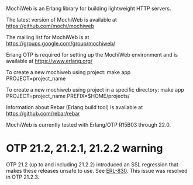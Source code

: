 MochiWeb is an Erlang library for building lightweight HTTP servers.

The latest version of MochiWeb is available at https://github.com/mochi/mochiweb

The mailing list for MochiWeb is at https://groups.google.com/group/mochiweb/

Erlang OTP is required for setting up the MochiWeb environment and is available at https://www.erlang.org/

To create a new mochiweb using project:
   make app PROJECT=project_name

To create a new mochiweb using project in a specific directory:
   make app PROJECT=project_name PREFIX=$HOME/projects/

Information about Rebar (Erlang build tool) is available at https://github.com/rebar/rebar

MochiWeb is currently tested with Erlang/OTP R15B03 through 22.0.

# OTP 21.2, 21.2.1, 21.2.2 warning

OTP 21.2 (up to and including 21.2.2) introduced an SSL regression that
makes these releases unsafe to use. See [ERL-830](https://bugs.erlang.org/browse/ERL-830).
This issue was resolved in OTP 21.2.3.
